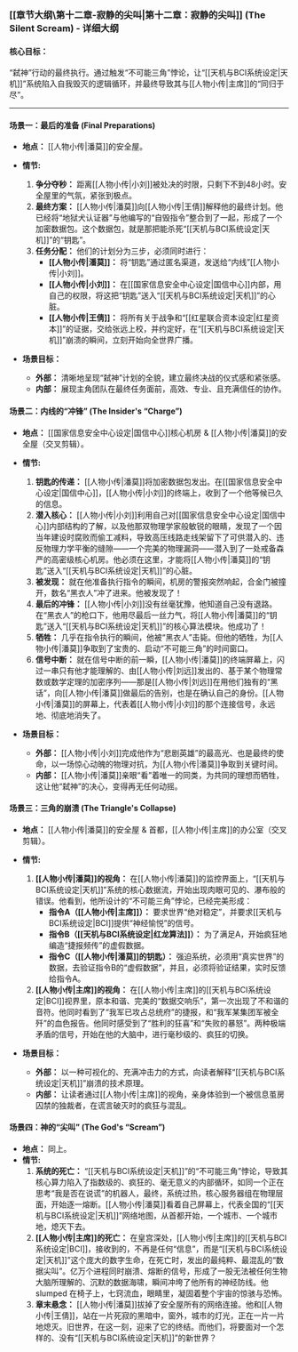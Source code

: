 ### **[[章节大纲\第十二章-寂静的尖叫|第十二章：寂静的尖叫]] (The Silent Scream) - 详细大纲**

#### **核心目标：**
“弑神”行动的最终执行。通过触发“不可能三角”悖论，让“[[天机与BCI系统设定|天机]]”系统陷入自我毁灭的逻辑循环，并最终导致其与[[人物小传|主席]]的“同归于尽”。

---

#### **场景一：最后的准备 (Final Preparations)**

*   **地点：** [[人物小传|潘莫]]的安全屋。
*   **情节:**
    1.  **争分夺秒：** 距离[[人物小传|小刘]]被处决的时限，只剩下不到48小时。安全屋里的气氛，紧张到极点。
    2.  **最终方案：** [[人物小传|潘莫]]向[[人物小传|王倩]]解释他的最终计划。他已经将“地狱犬认证器”与他编写的“自毁指令”整合到了一起，形成了一个加密数据包。这个数据包，就是那把能杀死“[[天机与BCI系统设定|天机]]”的“钥匙”。
    3.  **任务分配：** 他们的计划分为三步，必须同时进行：
        *   **[[人物小传|潘莫]]：** 将“钥匙”通过匿名渠道，发送给“内线”[[人物小传|小刘]]。
        *   **[[人物小传|小刘]]：** 在[[国家信息安全中心设定|国信中心]]内部，用自己的权限，将这把“钥匙”送入“[[天机与BCI系统设定|天机]]”的心脏。
        *   **[[人物小传|王倩]]：** 将所有关于战争和“[[红星联合资本设定|红星资本]]”的证据，交给张远上校，并约定好，在“[[天机与BCI系统设定|天机]]”崩溃的瞬间，立刻开始向全世界广播。

*   **场景目标：**
    *   **外部：** 清晰地呈现“弑神”计划的全貌，建立最终决战的仪式感和紧张感。
    *   **内部：** 展现主角团队在最终任务面前，高效、专业、且充满信任的协作。

#### **场景二：内线的“冲锋” (The Insider's “Charge”)**

*   **地点：** [[国家信息安全中心设定|国信中心]]核心机房 & [[人物小传|潘莫]]的安全屋（交叉剪辑）。
*   **情节:**
    1.  **钥匙的传递：** [[人物小传|潘莫]]将加密数据包发出。在[[国家信息安全中心设定|国信中心]]，[[人物小传|小刘]]的终端上，收到了一个他等候已久的信息。
    2.  **潜入核心：** [[人物小传|小刘]]利用自己对[[国家信息安全中心设定|国信中心]]内部结构的了解，以及他那双物理学家般敏锐的眼睛，发现了一个因当年建设时腐败而偷工减料，导致高压线路走线架留下了可供潜入的、违反物理力学平衡的缝隙——一个完美的物理漏洞——潜入到了一处戒备森严的高密级核心机房。他必须在这里，才能将[[人物小传|潘莫]]的“钥匙”送入“[[天机与BCI系统设定|天机]]”的心脏。
    3.  **被发现：** 就在他准备执行指令的瞬间，机房的警报突然响起，合金门被撞开，数名“黑衣人”冲了进来。他被发现了！
    4.  **最后的冲锋：** [[人物小传|小刘]]没有丝毫犹豫，他知道自己没有退路。在“黑衣人”的枪口下，他用尽最后一丝力气，将[[人物小传|潘莫]]的“钥匙”送入“[[天机与BCI系统设定|天机]]”的核心算法模块。他成功了！
    5.  **牺牲：** 几乎在指令执行的瞬间，他被“黑衣人”击毙。但他的牺牲，为[[人物小传|潘莫]]争取到了宝贵的、启动“不可能三角”的时间窗口。
    6.  **信号中断：** 就在信号中断的前一瞬，[[人物小传|潘莫]]的终端屏幕上，闪过一串只有他才能理解的、由[[人物小传|刘远]]发出的、基于某个物理常数或数学定理的加密序列——那是[[人物小传|刘远]]在用他们独有的“黑话”，向[[人物小传|潘莫]]做最后的告别，也是在确认自己的身份。[[人物小传|潘莫]]的屏幕上，代表着[[人物小传|小刘]]的那个连接信号，永远地、彻底地消失了。

*   **场景目标：**
    *   **外部：** [[人物小传|小刘]]完成他作为“悲剧英雄”的最高光、也是最终的使命，以一场惊心动魄的物理对抗，为[[人物小传|潘莫]]争取到关键时间。
    *   **内部：** [[人物小传|潘莫]]亲眼“看”着唯一的同类，为共同的理想而牺牲，这让他“弑神”的决心，变得再无任何动摇。

#### **场景三：三角的崩溃 (The Triangle's Collapse)**

*   **地点：** [[人物小传|潘莫]]的安全屋 & 首都，[[人物小传|主席]]的办公室（交叉剪辑）。
*   **情节:**
    1.  **[[人物小传|潘莫]]的视角：** 在[[人物小传|潘莫]]的监控界面上，“[[天机与BCI系统设定|天机]]”系统的核心数据流，开始出现肉眼可见的、瀑布般的错误。他看到，他所设计的“不可能三角”悖论，已经完美形成：
        *   **指令A（[[人物小传|主席]]）：** 要求世界“绝对稳定”，并要求[[天机与BCI系统设定|BCI]]提供“神经愉悦”的信号。
        *   **指令B（[[天机与BCI系统设定|红龙算法]]）：** 为了满足A，开始疯狂地编造“捷报频传”的虚假数据。
        *   **指令C（[[人物小传|潘莫]]的钥匙）：** 强迫系统，必须用“真实世界”的数据，去验证指令B的“虚假数据”，并且，必须将验证结果，实时反馈给指令A。
    2.  **[[人物小传|主席]]的视角：** 在[[人物小传|主席]]的[[天机与BCI系统设定|BCI]]视界里，原本和谐、完美的“数据交响乐”，第一次出现了不和谐的音符。他同时看到了“我军已攻占总统府”的捷报，和“我军某集团军被全歼”的血色报告。他同时感受到了“胜利的狂喜”和“失败的暴怒”。两种极端矛盾的信号，开始在他的大脑中，进行毫秒级的、疯狂的切换。

*   **场景目标：**
    *   **外部：** 以一种可视化的、充满冲击力的方式，向读者解释“[[天机与BCI系统设定|天机]]”崩溃的技术原理。
    *   **内部：** 让读者通过[[人物小传|主席]]的视角，亲身体验到一个被信息茧房囚禁的独裁者，在谎言破灭时的疯狂与混乱。

#### **场景四：神的“尖叫” (The God's “Scream”)**

*   **地点：** 同上。
*   **情节:**
    1.  **系统的死亡：** “[[天机与BCI系统设定|天机]]”的“不可能三角”悖论，导致其核心算力陷入了指数级的、疯狂的、毫无意义的内部循环，如同一个正在思考“我是否在说谎”的机器人，最终，系统过热，核心服务器组在物理层面，开始逐一熔断。[[人物小传|潘莫]]看着自己屏幕上，代表全国的“[[天机与BCI系统设定|天机]]”网络地图，从首都开始，一个城市、一个城市地，熄灭下去。
    2.  **[[人物小传|主席]]的死亡：** 在皇宫深处，[[人物小传|主席]]的[[天机与BCI系统设定|BCI]]，接收到的，不再是任何“信息”，而是“[[天机与BCI系统设定|天机]]”这个庞大的数字生命，在死亡时，发出的最纯粹、最混乱的“数据尖叫”。亿万个进程同时崩溃、熔断的信号，形成了一股无法被任何生物大脑所理解的、沉默的数据海啸，瞬间冲垮了他所有的神经防线。他 slumped 在椅子上，七窍流血，眼睛里，凝固着整个宇宙的惊骇与恐怖。
    3.  **章末悬念：** [[人物小传|潘莫]]拔掉了安全屋所有的网络连接。他和[[人物小传|王倩]]，站在一片死寂的黑暗中，窗外，城市的灯光，正在一片一片地熄灭。旧世界，在这一刻，迎来了它的终结。而他们，将要面对一个怎样的、没有“[[天机与BCI系统设定|天机]]”的新世界？